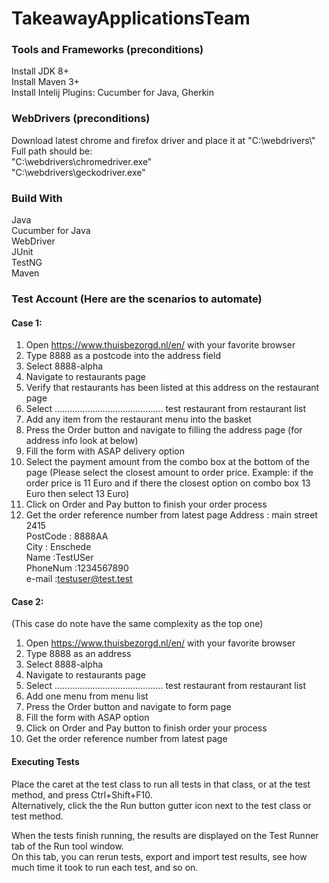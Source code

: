 # TakeawayApplicationsTeam

### Tools and Frameworks (preconditions) 
Install JDK 8+ <br>
Install Maven 3+ <br>
Install Intelij Plugins: Cucumber for Java, Gherkin

### WebDrivers (preconditions)
Download latest chrome and firefox driver and place it at "C:\\webdrivers\\" <br>
Full path should be: <br> "C:\\webdrivers\\chromedriver.exe" <br> "C:\\webdrivers\\geckodriver.exe"

### Build With
Java <br>
Cucumber for Java <br>
WebDriver <br>
JUnit <br>
TestNG <br>
Maven

### Test Account (Here are the scenarios to automate)
#### Case 1:
1. Open https://www.thuisbezorgd.nl/en/ with your favorite browser
2. Type 8888 as a postcode into the address field
3. Select 8888-alpha
4. Navigate to restaurants page
5. Verify that restaurants has been listed at this address on the restaurant page
6. Select ……………………………………. test restaurant from restaurant list
7. Add any item from the restaurant menu into the basket
8. Press the Order button and navigate to filling the address page (for address info look at below)
9. Fill the form with ASAP delivery option
10. Select the payment amount from the combo box at the bottom of the page (Please select the closest amount to order price. Example: if the order price is 11 Euro and if there the closest option on combo box 13 Euro then select 13 Euro)
11. Click on Order and Pay button to finish your order process
12. Get the order reference number from latest page
Address : main street 2415 <br>
PostCode : 8888AA <br>
City : Enschede <br>
Name :TestUSer <br>
PhoneNum :1234567890 <br>
e-mail :testuser@test.test <br>

#### Case 2:
(This case do note have the same complexity as the top one)
1. Open https://www.thuisbezorgd.nl/en/ with your favorite browser
2. Type 8888 as an address
3. Select 8888-alpha
4. Navigate to restaurants page
5. Select ……………………………………. test restaurant from restaurant list
6. Add one menu from menu list
7. Press the Order button and navigate to form page
8. Fill the form with ASAP option
9. Click on Order and Pay button to finish order your process
10. Get the order reference number from latest page

#### Executing Tests
Place the caret at the test class to run all tests in that class, or at the test method, and press Ctrl+Shift+F10. <br>
Alternatively, click the the Run button gutter icon next to the test class or test method.

When the tests finish running, the results are displayed on the Test Runner tab of the Run tool window.<br> 
On this tab, you can rerun tests, export and import test results, see how much time it took to run each test, and so on. 
